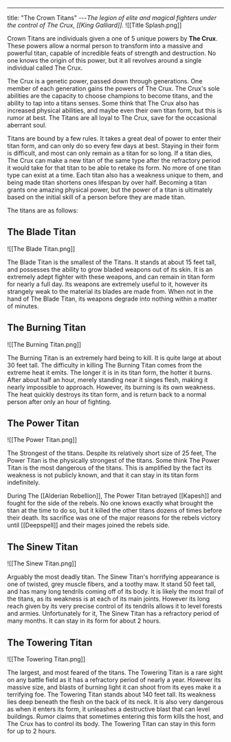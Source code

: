 ---
title: "The Crown Titans"
---*The legion of elite and magical fighters under the control of The Crux, [[King Galliard]].*
![[Title Splash.png]]

Crown Titans are individuals given a one of 5 unique powers by **The Crux**. These powers allow a normal person to transform into a massive and powerful titan, capable of incredible feats of strength and destruction. No one knows the origin of this power, but it all revolves around a single individual called The Crux.

The Crux is a genetic power, passed down through generations. One member of each generation gains the powers of The Crux. The Crux's sole abilities are the capacity to choose champions to become titans, and the ability to tap into a titans senses. Some think that The Crux also has increased physical abilities, and maybe even their own titan form, but this is rumor at best. The Titans are all loyal to The Crux, save for the occasional aberrant soul.

Titans are bound by a few rules. It takes a great deal of power to enter their titan form, and can only do so every few days at best. Staying in their form is difficult, and most can only remain as a titan for so long.  If a titan dies, The Crux can make a new titan of the same type after the refractory period it would take for that titan to be able to retake its form. No more of one titan type can exist at a time. Each titan also has a weakness unique to them, and being made titan shortens ones lifespan by over half. Becoming a titan grants one amazing physical power, but the power of a titan is ultimately based on the initial skill of a person before they are made titan.

The titans are as follows:

## The Blade Titan
![[The Blade Titan.png]]

The Blade Titan is the smallest of the Titans. It stands at about 15 feet tall, and possesses the ability to grow bladed weapons out of its skin. It is an extremely adept fighter with these weapons, and can remain in titan form for nearly a full day. Its weapons are extremely useful to it, however its strangely weak to the material its blades are made from. When not in the hand of The Blade Titan, its weapons degrade into nothing within a matter of minutes.

## The Burning Titan
![[The Burning Titan.png]]

The Burning Titan is an extremely hard being to kill. It is quite large at about 30 feet tall. The difficulty in killing The Burning Titan comes from the extreme heat it emits. The longer it is in its titan form, the hotter it burns. After about half an hour, merely standing near it singes flesh, making it nearly impossible to approach. However, its burning is its own weakness. The heat quickly destroys its titan form, and is return back to a normal person after only an hour of fighting.

## The Power Titan
![[The Power Titan.png]]

The Strongest of the titans. Despite its relatively short size of 25 feet, The Power Titan is the physically strongest of the titans. Some think The Power Titan is the most dangerous of the titans. This is amplified by the fact its weakness is not publicly known, and that it can stay in its titan form indefinitely.

During The [[Alderian Rebellion]], The Power Titan betrayed [[Kapesh]] and fought for the side of the rebels. No one knows exactly what brought the titan at the time to do so, but it killed the other titans dozens of times before their death. Its sacrifice was one of the major reasons for the rebels victory until [[Deepspell]] and their mages joined the rebels side.

## The Sinew Titan
![[The Sinew Titan.png]]

Arguably the most deadly titan. The Sinew Titan's horrifying appearance is one of twisted, grey muscle fibers, and a toothy maw. It stand 50 feet tall, and has many long tendrils coming off of its body. It is likely the most frail of the titans, as its weakness is at each of its main joints. However its long reach given by its very precise control of its tendrils allows it to level forests and armies. Unfortunately for it, The Sinew Titan has a refractory period of many months. It can stay in its form for about 2 hours.

## The Towering Titan
![[The Towering Titan.png]]

The largest, and most feared of the titans. The Towering Titan is a rare sight on any battle field as it has a refractory period of nearly a year. However its massive size, and blasts of burning light it can shoot from its eyes make it a terrifying foe. The Towering Titan stands about 140 feet tall. Its weakness lies deep beneath the flesh on the back of its neck. It is also very dangerous as when it enters its form, it unleashes a destructive blast that can level buildings. Rumor claims that sometimes entering this form kills the host, and The Crux has to control its body. The Towering Titan can stay in this form for up to 2 hours.